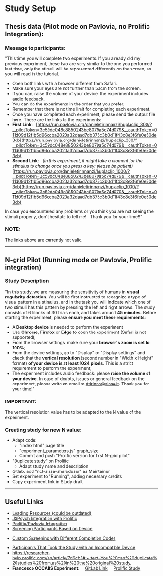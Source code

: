 # Study Setup

## Thesis data (Pilot mode on Pavlovia, no Prolific Integration):
### Message to participants:
"This time you will complete two experiments. If you already did my previous experiment, these two are very similar to the one you performed last time, only the stimuli will be represented differently on the screen, as you will read in the tutorial.
- Open both links with a browser different from Safari.
- Make sure your eyes are not further than 50cm from the screen.
- If you can, raise the volume of your device: the experiment includes audio feedback.
- You can do the experiments in the order that you prefer.
- Remember that there is no time limit for completing each experiment.
- Once you have completed each experiment, please send the output file here.
These are the links to the experiments:
- **First Link**:  
  [https://run.pavlovia.org/danieletirinnanzi/huplaclip_300/?__pilotToken=3c59dc048e8850243be8079a5c74d079&__oauthToken=011d09d12f1b5d96ccba2020a32daad7db375c3b0d11f43c8e3f6fe0e50de3cb](https://run.pavlovia.org/danieletirinnanzi/huplaclip_300/?__pilotToken=3c59dc048e8850243be8079a5c74d079&__oauthToken=011d09d12f1b5d96ccba2020a32daad7db375c3b0d11f43c8e3f6fe0e50de3cb)
- **Second Link**:  
  *(In this experiment, it might take a moment for the stimulus to change once you press a key: please be patient)*  
  [https://run.pavlovia.org/danieletirinnanzi/huplaclip_1000/?__pilotToken=3c59dc048e8850243be8079a5c74d079&__oauthToken=011d09d12f1b5d96ccba2020a32daad7db375c3b0d11f43c8e3f6fe0e50de3cb](https://run.pavlovia.org/danieletirinnanzi/huplaclip_1000/?__pilotToken=3c59dc048e8850243be8079a5c74d079&__oauthToken=011d09d12f1b5d96ccba2020a32daad7db375c3b0d11f43c8e3f6fe0e50de3cb)

In case you encountered any problems or you think you are not seeing the stimuli properly, don't hesitate to tell me!  
Thank you for your time!!"

### NOTE:
The links above are currently not valid.

---
## N-grid Pilot (Running mode on Pavlovia, Prolific integration)

### Study Description
"In this study, we are measuring the sensitivity of humans in **visual regularity detection**. You will be first instructed to recognize a type of visual pattern in a stimulus, and in the task you will indicate which one of two stimuli has this pattern by pressing the left and right arrows.
The study consists of 6 blocks of 30 trials each, and takes around **45 minutes**.
Before starting the experiment, please **ensure you meet these requirements**:
- A **Desktop device** is needed to perform the experiment
- Use **Chrome**, **Firefox** or **Edge** to open the experiment (Safari is not supported);
- From the browser settings, make sure your **browser's zoom is set to 100%**;
- From the device settings, go to "Display" or "Display settings" and check that the **vertical resolution** (second number in "Width x Height" format) **of your device is at least 1024 pixels**. This is a strict requirement to perform the experiment;
- The experiment includes audio feedback: please **raise the volume of your device**.
In case of doubts, issues or general feedback on the experiment, please write an email to dtirinna@sissa.it.
Thank you for your time!"
### IMPORTANT:
The vertical resolution value has to be adapted to the N value of the experiment.

### Creating study for new N value:
- Adapt code:
	- "index.html" page title
	- "experiment_parameters.js" graph_size
  - Commit and push "Prolific version for first N-grid pilot"
- "Duplicate study" on Prolific
	- Adapt study name and description
- Gitlab: add "ncl-sissa-shareduser" as Maintainer
- Set experiment to "Running", adding necessary credits
- Copy experiment link in Study draft

---

## Useful Links
- [Loading Resources (could be outdated)](https://pavlovia.org/docs/experiments/resources)
- [JSPsych Integration with Prolific](https://www.jspsych.org/v7/overview/prolific/)
- [Prolific/Pavlovia Integration](https://researcher-help.prolific.com/en/article/a39cac)
- [Screening Participants Based on Device](https://researcher-help.prolific.com/en/article/4ae222)  
+ [Custom Screening with Different Completion Codes](https://researcher-help.prolific.com/en/article/6bad1f)
- [Participants That Took the Study with an Incompatible Device](https://researcher-help.prolific.com/en/article/b3bc18)
- https://researcher-help.prolific.com/en/article/7d6cb3#:~:text=You%20can%20duplicate%20studies%20from,as%20in%20the%20original%20study.
- **Francesco OCCABS Experiment**:  
  [GitLab Link](https://gitlab.pavlovia.org/frinaldi/occabs/-/blob/master/index.html)  
  [Prolific Study](https://app.prolific.com/researcher/workspaces/studies/6627e11c1336a7f1aec891b0)
